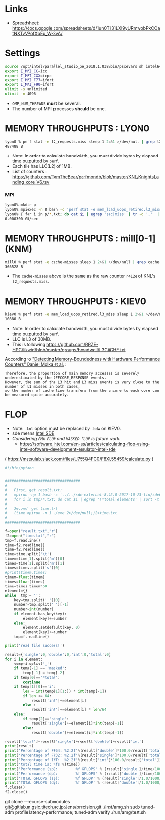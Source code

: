 # Links
- Spreadsheet: https://docs.google.com/spreadsheets/d/1un0TIi31LXI9yURmwobPkCOatNXTvVPofXbEu_W-SvA/

# Settings
```sh
source /opt/intel/parallel_studio_xe_2018.1.038/bin/psxevars.sh intel64 >/dev/null
export I_MPI_CC=icc
export I_MPI_CXX=icpc
export I_MPI_F77=ifort
export I_MPI_F90=ifort
ulimit -s unlimited
ulimit -n 4096
```

- `OMP_NUM_THREADS` **must** be several.
- The number of MPI processes **should** be one.


# MEMORY THROUGHPUTS : LYON0
```sh
lyon0 % perf stat -e l2_requests.miss sleep 1 2>&1 >/dev/null | grep l2_requests | tr -d ',' | awk '{printf ("%d B\n", $1 * 64)}'
487488 B
```

- Note: In order to calculate bandwidth, you must divide bytes by elapsed time outputted by `perf`.
- Each tile has LLC(L2) of 1MB.
- List of counters : https://github.com/TomTheBear/perfmondb/blob/master/KNL/KnightsLanding_core_V6.tsv

### MPI
```sh
lyon0% mkdir p
lyon0% mpiexec -n 8 bash -c 'perf stat -e mem_load_uops_retired.l3_miss sleep 1 >/dev/null 2>p/"$MPI_LOCALRANKID".txt'
lyon0% { for i in p/*.txt; do cat $i | egrep 'sec|miss' | tr -d ','  | sed -e 's/\s\+/ /g' | cut -d ' ' -f 2 | tr '\n' ' '; echo; done } | awk '{ s += $1 / $2 } END { printf ("%f GB/sec\n", s * 64 / (1000 ** 3)) }' 
0.000300 GB/sec
```

# MEMORY THROUGHPUTS : mill\[0-1\] (KNM)
```sh
mill0 % perf stat -e cache-misses sleep 1 2>&1 >/dev/null | grep cache-misses | tr -d ',' | awk '{printf ("%d B\n", $1 * 64)}'
366528 B
```

- The `cache-misses` above is the same as the raw counter `r412e` of KNL's `l2_requests.miss`.

# MEMORY THROUGHPUTS :  KIEV0
```sh
kiev0 % perf stat -e mem_load_uops_retired.l3_miss sleep 1 2>&1 >/dev/null | grep mem_load | tr -d ',' | awk '{printf ("%d B\n", $1 * 64)}'
10880 B
```

- Note: In order to calculate bandwidth, you must divide bytes by elapsed time outputted by `perf`.
- LLC is L3 of 30MB. 
- This is following https://github.com/RRZE-HPC/likwid/blob/master/groups/broadwell/L3CACHE.txt

According to ["Detecting Memory-Boundedness with Hardware Performance Counters" Daniel Molka et al.]( http://www.readex.eu/wp-content/uploads/2017/06/ICPE2017_authors_version.pdf ) :

```
Therefore, the proportion of main memory accesses is severely underestimated by the OFFCORE_RESPONSE events.
However, the sum of the L3 hit and L3 miss events is very close to the number of L1 misses in both cases,
so the number of cache line transfers from the uncore to each core can be measured quite accurately.
```

# FLOP
- Note: `-knl` option must be replaced by `-bdw` on KIEV0.
- sde means [Intel SDE](https://software.intel.com/en-us/articles/intel-software-development-emulator)
- _Considering `FMA FLOP` and `MASKED FLOP` is future work._
  - https://software.intel.com/en-us/articles/calculating-flop-using-intel-software-development-emulator-intel-sde

( https://matsulab.slack.com/files/U755Q4FC0/F8XL55459/calculate.py )
```py
#!/bin/python


##################################
#
#	First, get result.txt:
#	mpirun -np 1 bash -c '../../sde-external-8.12.0-2017-10-23-lin/sde64 -knl -iform 1 -omix tmp/"$MPI_LOCALRANKID".txt -- ./exe'
#	for i in tmp/*.txt; do cat $i | egrep '\*total|elements' | sort -t ' ' -k1,1 -k 2rn | uniq -w 22; done >> result.txt
#
#	Second, get time.txt
#	(time mpirun -n 1 ./exe 2>/dev/null;)2>time.txt
#
##################################

f=open("result.txt","r")
f2=open("time.txt","r")
tmp=f.readline()
time=f2.readline()
time=f2.readline()
time=time.split('\t')
timem=time[1].split('m')[0]
times=time[1].split('m')[1]
times=times.split('s')[0]
#print(timem,times)
timem=float(timem)
times=float(times)
time=times+timem*60
element={}
while  tmp!= '':
    key=tmp.split(' ')[0]
    number=tmp.split(' ')[-1]
    number=int(number)
    if element.has_key(key):
        element[key]+=number
    else:
        element.setdefault(key, 0)
        element[key]+=number
    tmp=f.readline()

print('read file success!')

result={'single':0,'double':0,'int':0,'total':0}
for i in element:
    temp=i.split('_')
    if temp[-1] == 'masked':
        temp[-1] = temp[-2]
    if temp[0]=='*total':
        continue
    if temp[1][0]=='i':
        len = int(temp[1][1:]) * int(temp[-1])
        if len <= 64:
            result['int']+=element[i]
        else :
            result['int']+=element[i] * len/64
    else:
        if temp[2]=='single':
            result['single']+=element[i]*int(temp[-1])
        else: 
            result['double']+=element[i]*int(temp[-1])

result['total']=result['single']+result['double']+result['int']
print(result)
print('Percentage of FP64: %2.2f'%(result['double']*100.0/result['total']))
print('Percentage of FP32: %2.2f'%(result['single']*100.0/result['total']))
print('Percentage of INT:  %2.2f'%(result['int']*100.0/result['total']))
print('total time is: %fs'%(time))
print('Performance (sp):        %f GFLOPS' % (result['single']/time/1000/1000/1000))
print('Performance (dp):        %f GFLOPS' % (result['double']/time/1000/1000/1000))
print('TOTAL GFLOPS (sp):       %f GFLOP' % (result['single']/1.0/1000/1000/1000))
print('TOTAL GFLOPS (dp):       %f GFLOP' % (result['double']/1.0/1000/1000/1000))
f.close()
f2.close()
```


git clone --recurse-submodules git@gitlab.m.gsic.titech.ac.jp:Jens/precision.git
./inst/amg.sh
sudo tuned-adm profile latency-performance; tuned-adm verify
./run/amg/test.sh

